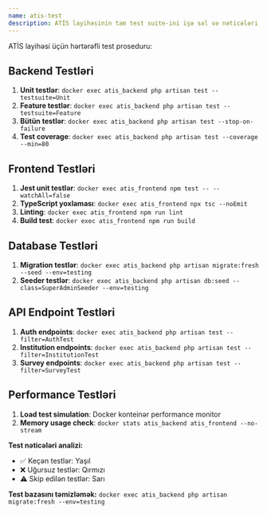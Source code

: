 ```yaml
---
name: atis-test
description: ATİS layihəsinin tam test suite-ini işə sal və nəticələri göstər
---
```


ATİS layihəsi üçün hərtərəfli test proseduru:

## Backend Testləri
1. **Unit testlər**: `docker exec atis_backend php artisan test --testsuite=Unit`
2. **Feature testlər**: `docker exec atis_backend php artisan test --testsuite=Feature` 
3. **Bütün testlər**: `docker exec atis_backend php artisan test --stop-on-failure`
4. **Test coverage**: `docker exec atis_backend php artisan test --coverage --min=80`

## Frontend Testləri  
1. **Jest unit testlər**: `docker exec atis_frontend npm test -- --watchAll=false`
2. **TypeScript yoxlaması**: `docker exec atis_frontend npx tsc --noEmit`
3. **Linting**: `docker exec atis_frontend npm run lint`
4. **Build test**: `docker exec atis_frontend npm run build`

## Database Testləri
1. **Migration testlər**: `docker exec atis_backend php artisan migrate:fresh --seed --env=testing`
2. **Seeder testlər**: `docker exec atis_backend php artisan db:seed --class=SuperAdminSeeder --env=testing`

## API Endpoint Testləri
1. **Auth endpoints**: `docker exec atis_backend php artisan test --filter=AuthTest`
2. **Institution endpoints**: `docker exec atis_backend php artisan test --filter=InstitutionTest`
3. **Survey endpoints**: `docker exec atis_backend php artisan test --filter=SurveyTest`

## Performance Testləri
1. **Load test simulation**: Docker konteinər performance monitor
2. **Memory usage check**: `docker stats atis_backend atis_frontend --no-stream`

**Test nəticələri analizi:**
- ✅ Keçən testlər: Yaşıl
- ❌ Uğursuz testlər: Qırmızı  
- ⚠️ Skip edilən testlər: Sarı

**Test bazasını təmizləmək:**
`docker exec atis_backend php artisan migrate:fresh --env=testing`